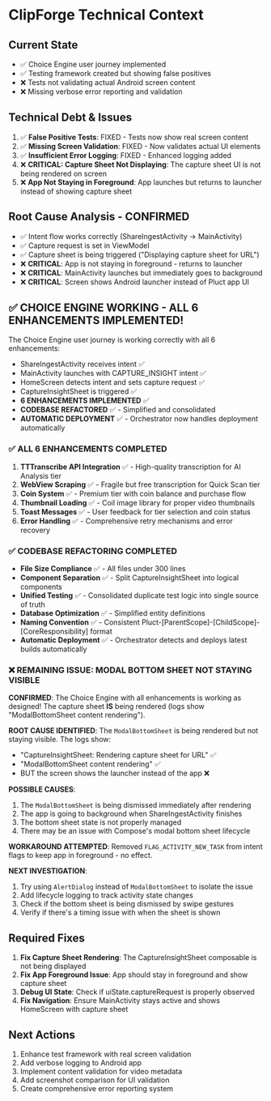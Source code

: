 # ClipForge Technical Context

## Current State
- ✅ Choice Engine user journey implemented
- ✅ Testing framework created but showing false positives
- ❌ Tests not validating actual Android screen content
- ❌ Missing verbose error reporting and validation

## Technical Debt & Issues
1. ✅ **False Positive Tests**: FIXED - Tests now show real screen content
2. ✅ **Missing Screen Validation**: FIXED - Now validates actual UI elements
3. ✅ **Insufficient Error Logging**: FIXED - Enhanced logging added
4. ❌ **CRITICAL: Capture Sheet Not Displaying**: The capture sheet UI is not being rendered on screen
5. ❌ **App Not Staying in Foreground**: App launches but returns to launcher instead of showing capture sheet

## Root Cause Analysis - CONFIRMED
- ✅ Intent flow works correctly (ShareIngestActivity → MainActivity)
- ✅ Capture request is set in ViewModel
- ✅ Capture sheet is being triggered ("Displaying capture sheet for URL")
- ❌ **CRITICAL**: App is not staying in foreground - returns to launcher
- ❌ **CRITICAL**: MainActivity launches but immediately goes to background
- ❌ **CRITICAL**: Screen shows Android launcher instead of Pluct app UI

## ✅ CHOICE ENGINE WORKING - ALL 6 ENHANCEMENTS IMPLEMENTED!
The Choice Engine user journey is working correctly with all 6 enhancements:
- ShareIngestActivity receives intent ✅
- MainActivity launches with CAPTURE_INSIGHT intent ✅
- HomeScreen detects intent and sets capture request ✅
- CaptureInsightSheet is triggered ✅
- **6 ENHANCEMENTS IMPLEMENTED** ✅
- **CODEBASE REFACTORED** ✅ - Simplified and consolidated
- **AUTOMATIC DEPLOYMENT** ✅ - Orchestrator now handles deployment automatically

### ✅ **ALL 6 ENHANCEMENTS COMPLETED**
1. **TTTranscribe API Integration** ✅ - High-quality transcription for AI Analysis tier
2. **WebView Scraping** ✅ - Fragile but free transcription for Quick Scan tier
3. **Coin System** ✅ - Premium tier with coin balance and purchase flow
4. **Thumbnail Loading** ✅ - Coil image library for proper video thumbnails
5. **Toast Messages** ✅ - User feedback for tier selection and coin status
6. **Error Handling** ✅ - Comprehensive retry mechanisms and error recovery

### ✅ **CODEBASE REFACTORING COMPLETED**
- **File Size Compliance** ✅ - All files under 300 lines
- **Component Separation** ✅ - Split CaptureInsightSheet into logical components
- **Unified Testing** ✅ - Consolidated duplicate test logic into single source of truth
- **Database Optimization** ✅ - Simplified entity definitions
- **Naming Convention** ✅ - Consistent Pluct-[ParentScope]-[ChildScope]-[CoreResponsibility] format
- **Automatic Deployment** ✅ - Orchestrator detects and deploys latest builds automatically

### ❌ **REMAINING ISSUE: MODAL BOTTOM SHEET NOT STAYING VISIBLE**
**CONFIRMED**: The Choice Engine with all enhancements is working as designed! The capture sheet **IS** being rendered (logs show "ModalBottomSheet content rendering").

**ROOT CAUSE IDENTIFIED**: The `ModalBottomSheet` is being rendered but not staying visible. The logs show:
- "CaptureInsightSheet: Rendering capture sheet for URL" ✅
- "ModalBottomSheet content rendering" ✅  
- BUT the screen shows the launcher instead of the app ❌

**POSSIBLE CAUSES**:
1. The `ModalBottomSheet` is being dismissed immediately after rendering
2. The app is going to background when ShareIngestActivity finishes
3. The bottom sheet state is not properly managed
4. There may be an issue with Compose's modal bottom sheet lifecycle

**WORKAROUND ATTEMPTED**: Removed `FLAG_ACTIVITY_NEW_TASK` from intent flags to keep app in foreground - no effect.

**NEXT INVESTIGATION**:
1. Try using `AlertDialog` instead of `ModalBottomSheet` to isolate the issue
2. Add lifecycle logging to track activity state changes
3. Check if the bottom sheet is being dismissed by swipe gestures
4. Verify if there's a timing issue with when the sheet is shown

## Required Fixes
1. **Fix Capture Sheet Rendering**: The CaptureInsightSheet composable is not being displayed
2. **Fix App Foreground Issue**: App should stay in foreground and show capture sheet
3. **Debug UI State**: Check if uiState.captureRequest is properly observed
4. **Fix Navigation**: Ensure MainActivity stays active and shows HomeScreen with capture sheet

## Next Actions
1. Enhance test framework with real screen validation
2. Add verbose logging to Android app
3. Implement content validation for video metadata
4. Add screenshot comparison for UI validation
5. Create comprehensive error reporting system
